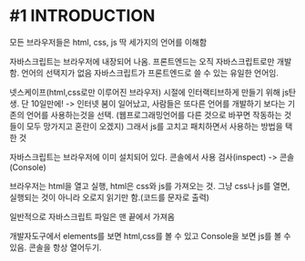 # **#1 INTRODUCTION**

모든 브라우저들은 html, css, js 딱 세가지의 언어를 이해함

자바스크립트는 브라우저에 내장되어 나옴.
프론트엔드는 오직 자바스크립트로만 개발함. 언어의 선택지가 없음
자바스크립트가 프론트엔드로 쓸 수 있는 유일한 언어임.

넷스케이프(html,css로만 이루어진 브라우저) 시절에 인터랙티브하게 만들기 위해
js탄생. 단 10일만에!
-> 인터넷 붐이 일어났고, 사람들은 또다른 언어를 개발하기 보다는
기존의 언어를 사용하는것을 선택. (웹프로그래밍언어를 다른 것으로 바꾸면 작동하는 것들이 모두 망가지고 혼란이 오겠지)
그래서 js를 고치고 패치하면서 사용하는 방법을 택한 것

자바스크립트는 브라우저에 이미 설치되어 있다.
콘솔에서 사용
검사(inspect) -> 콘솔(Console)

브라우저는 html을 열고 실행, html은 css와 js를 가져오는 것.
그냥 css나 js를 열면, 실행되는 것이 아니라 오로지 읽기만 함.(코드를 문자로 출력)

일반적으로 자바스크립트 파일은 맨 끝에서 가져옴

<script SRC="app.jS"></script>

개발자도구에서 elements를 보면 html,css를 볼 수 있고
Console을 보면 js를 볼 수 있음.
콘솔을 항상 열어두기.
